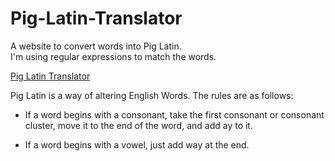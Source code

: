 # Pig-Latin-Translator

A website to convert words into Pig Latin. <br>
I'm using regular expressions to match the words.

<a href="https://pig-latin-translator.pages.dev/">Pig Latin Translator</a>

Pig Latin is a way of altering English Words. The rules are as follows:

- If a word begins with a consonant, take the first consonant or consonant cluster, move it to the end of the word, and add ay to it.

- If a word begins with a vowel, just add way at the end.
